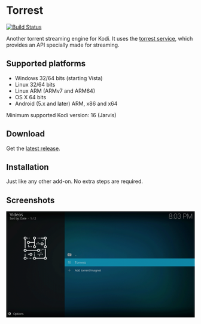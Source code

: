 # Torrest
[![Build Status](https://travis-ci.org/i96751414/plugin.video.torrest.svg?branch=master)](https://travis-ci.org/i96751414/plugin.video.torrest)

Another torrent streaming engine for Kodi. It uses the [torrest service](https://github.com/i96751414/torrest), which provides an API specially made for streaming.

## Supported platforms

- Windows 32/64 bits (starting Vista)
- Linux 32/64 bits
- Linux ARM (ARMv7 and ARM64)
- OS X 64 bits
- Android (5.x and later) ARM, x86 and x64

Minimum supported Kodi version: 16 (Jarvis)

## Download

Get the [latest release](https://github.com/i96751414/torrest/releases/latest).

## Installation

Just like any other add-on. No extra steps are required.

##  Screenshots
![screenshots](resources/screenshots/screenshots.gif)

